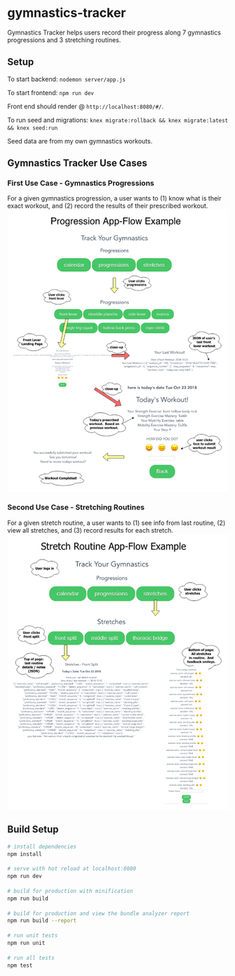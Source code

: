 # gymnastics-tracker

Gymnastics Tracker helps users record their progress along 7 gymnastics progressions and 3 stretching routines.

## Setup
To start backend:
`nodemon server/app.js`

To start frontend:
`npm run dev`

Front end should render @ `http://localhost:8080/#/`.

To run seed and migrations:
`knex migrate:rollback && knex migrate:latest && knex seed:run`

Seed data are from my own gymnastics workouts.

## Gymnastics Tracker Use Cases

### First Use Case - Gymnastics Progressions
For a given gymnastics progression, a user wants to (1) know what is their exact workout, and (2) record the results of their prescribed workout.
![GT Progression Flow](https://github.com/Jbays/gymnastics-tracker/blob/master/src/assets/progression-example.png "How To Use GT for Progressions")

### Second Use Case - Stretching Routines
For a given stretch routine, a user wants to (1) see info from last routine, (2) view all stretches, and (3) record results for each stretch.
![GT Stretch Routine Flow](https://github.com/Jbays/gymnastics-tracker/blob/master/src/assets/stretch-routine-example.png "How To Use GT for Stretch Routines")


## Build Setup

``` bash
# install dependencies
npm install

# serve with hot reload at localhost:8080
npm run dev

# build for production with minification
npm run build

# build for production and view the bundle analyzer report
npm run build --report

# run unit tests
npm run unit

# run all tests
npm test
```